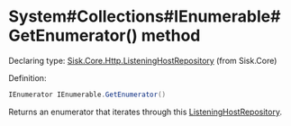 <!--

Copyrights 2023 Sisk Framework - CypherPotato
Published under MIT license

!!! DO NOT EDIT THIS FILE !!!
This file was generated by a tool in the Sisk package. To edit the information in this documentation,
edit the XML documentation present in the Sisk source code.

-->


# System#Collections#IEnumerable#GetEnumerator() method

Declaring type: [Sisk.Core.Http.ListeningHostRepository](/read?q=/contents/spec/Sisk.Core.Http.ListeningHostRepository.md) (from Sisk.Core)


Definition:

```cs
IEnumerator IEnumerable.GetEnumerator()
```

Returns an enumerator that iterates through this <a href="/read?q=/contents/spec/Sisk.Core.Http.ListeningHostRepository.md">ListeningHostRepository</a>.

